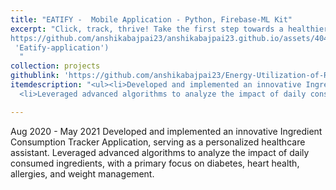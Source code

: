 ```yaml
---
title: "EATIFY -  Mobile Application - Python, Firebase-ML Kit"
excerpt: "Click, track, thrive! Take the first step towards a healthier you with our easy-to-use Ingredient Consumption Tracker App.<br/>[![Alternate Text](/files/EatifyImage.png)](
https://github.com/anshikabajpai23/anshikabajpai23.github.io/assets/40437600/f0d8676c-e7ed-4f4e-9c29-7e9e185d5619
 'Eatify-application')
  "
collection: projects
githublink: 'https://github.com/anshikabajpai23/Energy-Utilization-of-Rooftops-In-Urban-Areas'
itemdescription: "<ul><li>Developed and implemented an innovative Ingredient Consumption Tracker Application, serving as a personalized healthcare assistant.</li>
  <li>Leveraged advanced algorithms to analyze the impact of daily consumed ingredients, with a primary focus on diabetes, heart health, allergies, and weight management.</li></ul>"

---
```


Aug 2020 - May 2021
Developed and implemented an innovative Ingredient Consumption Tracker Application, serving as a personalized healthcare assistant.
Leveraged advanced algorithms to analyze the impact of daily consumed ingredients, with a primary focus on diabetes, heart health, allergies, and weight management.
